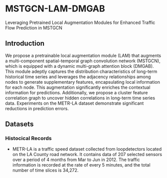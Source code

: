 # MSTGCN-LAM-DMGAB
Leveraging Pretrained Local Augmentation Modules for Enhanced Traffic Flow Prediction in MSTGCN
## Introduction
We propose a pretrainable local augmentation module (LAM) that augments a multi-component spatial-temporal graph convolution network (MSTGCN), which is equipped with a dynamic multi-graph attention block (DMGAB). This module adeptly captures the distribution characteristics of long-term historical time series and leverages the adjacency relationships among nodes to generate supplementary features, encapsulating local information for each node. This augmentation significantly enriches the contextual information for predictions. Additionally, we propose a cluster feature correlation graph to uncover hidden correlations in long-term time series data. Experiments on the METR-LA dataset demonstrate significant reductions in prediction errors.
## Datasets
### Histocical Records
- METR-LA is a traffic speed dataset collected from loopdetectors located on the LA County road network. It contains data of 207 selected sensors over a period of 4 months from Mar to Jun in 2012. The traffic information is recorded at the rate of every 5 minutes, and the total number of time slices is 34,272.

